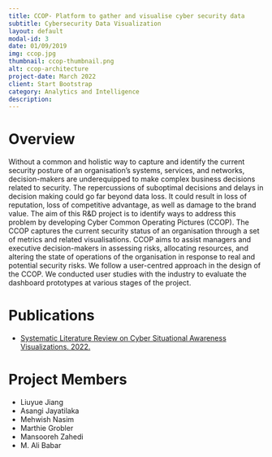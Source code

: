 ```yaml
---
title: CCOP- Platform to gather and visualise cyber security data
subtitle: Cybersecurity Data Visualization
layout: default
modal-id: 3
date: 01/09/2019
img: ccop.jpg
thumbnail: ccop-thumbnail.png
alt: ccop-architecture
project-date: March 2022
client: Start Bootstrap
category: Analytics and Intelligence
description: 
---
```


# Overview
Without a common and holistic way to capture and identify the current security posture of an organisation’s systems, services, and networks, decision-makers are underequipped to make complex business decisions related to security. The repercussions of suboptimal decisions and delays in decision making could go far beyond data loss. It could result in loss of reputation, loss of competitive advantage, as well as damage to the brand value. The aim of this R&D project is to identify ways to address this problem by developing Cyber Common Operating Pictures (CCOP). The CCOP captures the current security status of an organisation through a set of metrics and related visualisations. CCOP aims to assist managers and executive decision-makers in assessing risks, allocating resources, and altering the state of operations of the organisation in response to real and potential security risks.   We follow a user-centred approach in the design of the CCOP. We conducted user studies with the industry to evaluate the dashboard prototypes  at various stages of the project. 

# Publications

- [Systematic Literature Review on Cyber Situational Awareness Visualizations. 2022.](URL)  

# Project Members

- Liuyue Jiang
- Asangi Jayatilaka
- Mehwish Nasim
- Marthie Grobler
- Mansooreh Zahedi
- M. Ali Babar
